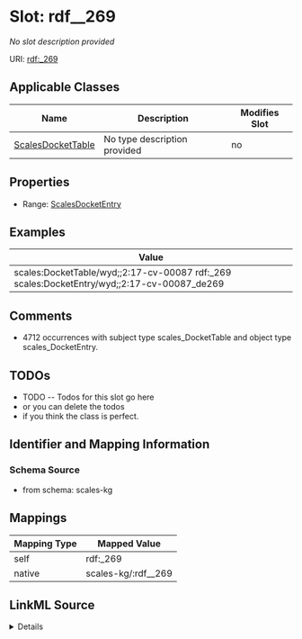 

# Slot: rdf__269


_No slot description provided_





URI: [rdf:_269](http://www.w3.org/1999/02/22-rdf-syntax-ns#_269)



<!-- no inheritance hierarchy -->





## Applicable Classes

| Name | Description | Modifies Slot |
| --- | --- | --- |
| [ScalesDocketTable](../classes/ScalesDocketTable.md) | No type description provided |  no  |







## Properties

* Range: [ScalesDocketEntry](../classes/ScalesDocketEntry.md)






## Examples

| Value |
| --- |
| scales:DocketTable/wyd;;2:17-cv-00087 rdf:_269 scales:DocketEntry/wyd;;2:17-cv-00087_de269 |

## Comments

* 4712 occurrences with subject type scales_DocketTable and object type scales_DocketEntry.

## TODOs

* TODO -- Todos for this slot go here
* or you can delete the todos
* if you think the class is perfect.

## Identifier and Mapping Information







### Schema Source


* from schema: scales-kg




## Mappings

| Mapping Type | Mapped Value |
| ---  | ---  |
| self | rdf:_269 |
| native | scales-kg/:rdf__269 |




## LinkML Source

<details>
```yaml
name: rdf__269
description: No slot description provided
todos:
- TODO -- Todos for this slot go here
- or you can delete the todos
- if you think the class is perfect.
comments:
- 4712 occurrences with subject type scales_DocketTable and object type scales_DocketEntry.
examples:
- value: scales:DocketTable/wyd;;2:17-cv-00087 rdf:_269 scales:DocketEntry/wyd;;2:17-cv-00087_de269
from_schema: scales-kg
rank: 1000
slot_uri: rdf:_269
alias: rdf__269
domain_of:
- scales_DocketTable
range: scales_DocketEntry

```
</details>